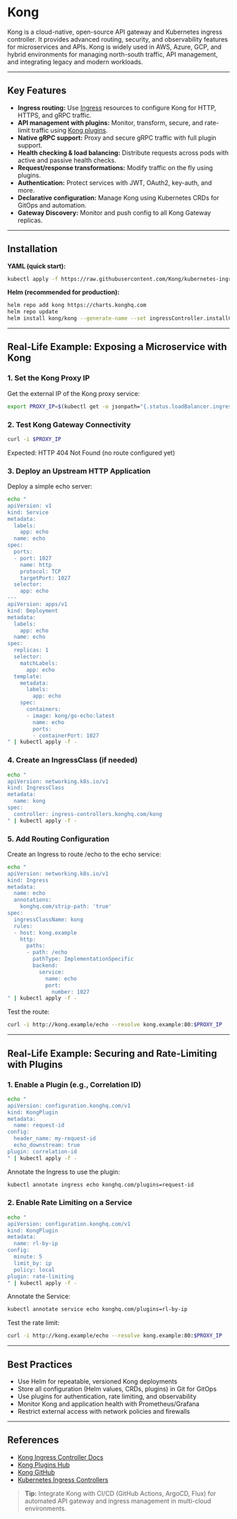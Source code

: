 # Kong

Kong is a cloud-native, open-source API gateway and Kubernetes ingress controller. It provides advanced routing, security, and observability features for microservices and APIs. Kong is widely used in AWS, Azure, GCP, and hybrid environments for managing north-south traffic, API management, and integrating legacy and modern workloads.

---

## Key Features

- **Ingress routing:** Use [Ingress](https://kubernetes.io/docs/concepts/services-networking/ingress/) resources to configure Kong for HTTP, HTTPS, and gRPC traffic.
- **API management with plugins:** Monitor, transform, secure, and rate-limit traffic using [Kong plugins](https://docs.konghq.com/hub/).
- **Native gRPC support:** Proxy and secure gRPC traffic with full plugin support.
- **Health checking & load balancing:** Distribute requests across pods with active and passive health checks.
- **Request/response transformations:** Modify traffic on the fly using plugins.
- **Authentication:** Protect services with JWT, OAuth2, key-auth, and more.
- **Declarative configuration:** Manage Kong using Kubernetes CRDs for GitOps and automation.
- **Gateway Discovery:** Monitor and push config to all Kong Gateway replicas.

---

## Installation

**YAML (quick start):**

```sh
kubectl apply -f https://raw.githubusercontent.com/Kong/kubernetes-ingress-controller/latest/deploy/single/all-in-one-dbless.yaml
```

**Helm (recommended for production):**

```sh
helm repo add kong https://charts.konghq.com
helm repo update
helm install kong/kong --generate-name --set ingressController.installCRDs=false
```

---

## Real-Life Example: Exposing a Microservice with Kong

### 1. Set the Kong Proxy IP

Get the external IP of the Kong proxy service:

```sh
export PROXY_IP=$(kubectl get -o jsonpath="{.status.loadBalancer.ingress[0].ip}" service -n kong demo-kong-proxy)
```

### 2. Test Kong Gateway Connectivity

```sh
curl -i $PROXY_IP
```

Expected: HTTP 404 Not Found (no route configured yet)

### 3. Deploy an Upstream HTTP Application

Deploy a simple echo server:

```sh
echo "
apiVersion: v1
kind: Service
metadata:
  labels:
    app: echo
  name: echo
spec:
  ports:
  - port: 1027
    name: http
    protocol: TCP
    targetPort: 1027
  selector:
    app: echo
---
apiVersion: apps/v1
kind: Deployment
metadata:
  labels:
    app: echo
  name: echo
spec:
  replicas: 1
  selector:
    matchLabels:
      app: echo
  template:
    metadata:
      labels:
        app: echo
    spec:
      containers:
      - image: kong/go-echo:latest
        name: echo
        ports:
        - containerPort: 1027
" | kubectl apply -f -
```

### 4. Create an IngressClass (if needed)

```sh
echo "
apiVersion: networking.k8s.io/v1
kind: IngressClass
metadata:
  name: kong
spec:
  controller: ingress-controllers.konghq.com/kong
" | kubectl apply -f -
```

### 5. Add Routing Configuration

Create an Ingress to route /echo to the echo service:

```sh
echo "
apiVersion: networking.k8s.io/v1
kind: Ingress
metadata:
  name: echo
  annotations:
    konghq.com/strip-path: 'true'
spec:
  ingressClassName: kong
  rules:
  - host: kong.example
    http:
      paths:
      - path: /echo
        pathType: ImplementationSpecific
        backend:
          service:
            name: echo
            port:
              number: 1027
" | kubectl apply -f -
```

Test the route:

```sh
curl -i http://kong.example/echo --resolve kong.example:80:$PROXY_IP
```

---

## Real-Life Example: Securing and Rate-Limiting with Plugins

### 1. Enable a Plugin (e.g., Correlation ID)

```sh
echo "
apiVersion: configuration.konghq.com/v1
kind: KongPlugin
metadata:
  name: request-id
config:
  header_name: my-request-id
  echo_downstream: true
plugin: correlation-id
" | kubectl apply -f -
```

Annotate the Ingress to use the plugin:

```sh
kubectl annotate ingress echo konghq.com/plugins=request-id
```

### 2. Enable Rate Limiting on a Service

```sh
echo "
apiVersion: configuration.konghq.com/v1
kind: KongPlugin
metadata:
  name: rl-by-ip
config:
  minute: 5
  limit_by: ip
  policy: local
plugin: rate-limiting
" | kubectl apply -f -
```

Annotate the Service:

```sh
kubectl annotate service echo konghq.com/plugins=rl-by-ip
```

Test the rate limit:

```sh
curl -i http://kong.example/echo --resolve kong.example:80:$PROXY_IP
```

---

## Best Practices

- Use Helm for repeatable, versioned Kong deployments
- Store all configuration (Helm values, CRDs, plugins) in Git for GitOps
- Use plugins for authentication, rate limiting, and observability
- Monitor Kong and application health with Prometheus/Grafana
- Restrict external access with network policies and firewalls

---

## References

- [Kong Ingress Controller Docs](https://docs.konghq.com/kubernetes-ingress-controller/latest/)
- [Kong Plugins Hub](https://docs.konghq.com/hub/)
- [Kong GitHub](https://github.com/Kong/kubernetes-ingress-controller)
- [Kubernetes Ingress Controllers](https://kubernetes.io/docs/concepts/services-networking/ingress-controllers/)

> **Tip:** Integrate Kong with CI/CD (GitHub Actions, ArgoCD, Flux) for automated API gateway and ingress management in multi-cloud environments.
